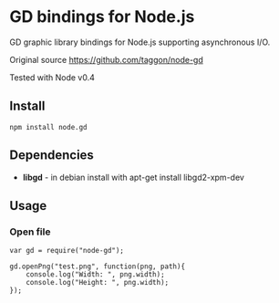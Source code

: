 GD bindings for Node.js
==================================

GD graphic library bindings for Node.js supporting asynchronous I/O.

Original source https://github.com/taggon/node-gd

Tested with Node v0.4

## Install

    npm install node.gd

## Dependencies

  * **libgd** - in debian install with
        apt-get install libgd2-xpm-dev

## Usage

### Open file

    var gd = require("node-gd");

    gd.openPng("test.png", function(png, path){
        console.log("Width: ", png.width);
        console.log("Height: ", png.width);
    });
    
